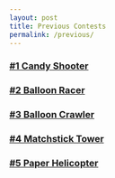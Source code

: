 ```yaml
---
layout: post
title: Previous Contests
permalink: /previous/
---
```


### [#1 Candy Shooter](http://www.engigames.com/contest1)

### [#2 Balloon Racer](http://www.engigames.com/contest2)

### [#3 Balloon Crawler](http://www.engigames.com/contest3)

### [#4 Matchstick Tower](http://www.engigames.com/contest4)

### [#5 Paper Helicopter](http://www.engigames.com/contest5)

